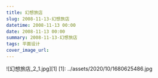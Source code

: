 ```yaml
---
title: 幻想旅店
slug: 2008-11-13-幻想旅店
datetime: 2008-11-13 00:00
date: 2008-11-13 00:00
summary: 2008-11-13-幻想旅店
tags: 平面设计
cover_image_url: 
---
```

![幻想旅店_2_1.jpg][1]
  [1]: ../assets/2020/10/1680625486.jpg